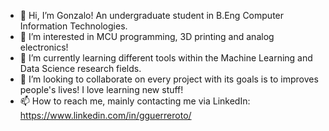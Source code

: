 - 👋 Hi, I’m Gonzalo! An undergraduate student in B.Eng Computer Information Technologies.
- 👀 I’m interested in MCU programming, 3D printing and analog electronics!
- 🌱 I’m currently learning different tools within the Machine Learning and Data Science research fields.
- 💞️ I’m looking to collaborate on every project with its goals is to improves people's lives! I love learning new stuff!
- 📫 How to reach me, mainly contacting me via LinkedIn: https://www.linkedin.com/in/gguerreroto/

<!---
gguerreroto-UC3M/gguerreroto-UC3M is a ✨ special ✨ repository because its `README.md` (this file) appears on your GitHub profile.
You can click the Preview link to take a look at your changes.
--->
